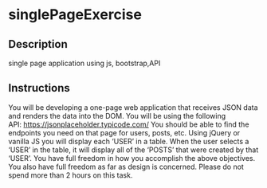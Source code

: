 # singlePageExercise

## Description

single page application using js, bootstrap,API

## Instructions

You will be developing a one-page web application that receives JSON data and renders the data into the DOM. You will be using the following API: https://jsonplaceholder.typicode.com/
You should be able to find the endpoints you need on that page for users, posts, etc.
Using jQuery or vanilla JS you will display each ‘USER’ in a table. When the user selects a ‘USER’ in the table, it will display all of the ‘POSTS’ that were created by that ‘USER’. You have full freedom in how you accomplish the above objectives. You also have full freedom as far as design is concerned. Please do not spend more than 2 hours on this task.
